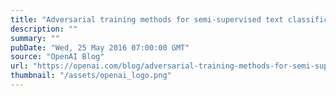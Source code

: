 ```yaml
---
title: "Adversarial training methods for semi-supervised text classification"
description: ""
summary: ""
pubDate: "Wed, 25 May 2016 07:00:00 GMT"
source: "OpenAI Blog"
url: "https://openai.com/blog/adversarial-training-methods-for-semi-supervised-text-classification"
thumbnail: "/assets/openai_logo.png"
---
```


